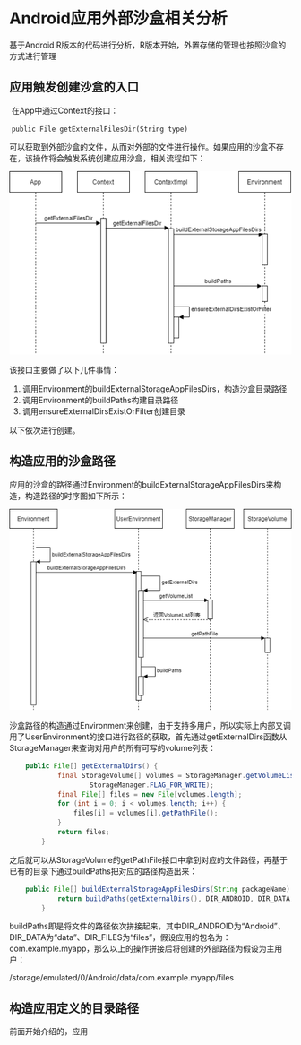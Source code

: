 # Android应用外部沙盒相关分析

基于Android R版本的代码进行分析，R版本开始，外置存储的管理也按照沙盒的方式进行管理



## 应用触发创建沙盒的入口

​	在App中通过Context的接口：

​	`public File getExternalFilesDir(String type) `

可以获取到外部沙盒的文件，从而对外部的文件进行操作。如果应用的沙盒不存在，该操作将会触发系统创建应用沙盒，相关流程如下：

![](https://github.com/applematrix/android-doc/blob/master/images/storage/%E5%BA%94%E7%94%A8%E8%AE%BF%E9%97%AE%E6%B2%99%E7%9B%92%E7%9A%84%E5%85%A5%E5%8F%A3.png)

该接口主要做了以下几件事情：

1. 调用Environment的buildExternalStorageAppFilesDirs，构造沙盒目录路径
2. 调用Environment的buildPaths构建目录路径
3. 调用ensureExternalDirsExistOrFilter创建目录

以下依次进行创建。



## 构造应用的沙盒路径

应用的沙盒的路径通过Environment的buildExternalStorageAppFilesDirs来构造，构造路径的时序图如下所示：

![](images\storage\分析-构造外部沙盒路径.png)

沙盒路径的构造通过Environment来创建，由于支持多用户，所以实际上内部又调用了UserEnvironment的接口进行路径的获取，首先通过getExternalDirs函数从StorageManager来查询对用户的所有可写的volume列表：

```java
	public File[] getExternalDirs() {
            final StorageVolume[] volumes = StorageManager.getVolumeList(mUserId,
                    StorageManager.FLAG_FOR_WRITE);
            final File[] files = new File[volumes.length];
            for (int i = 0; i < volumes.length; i++) {
                files[i] = volumes[i].getPathFile();
            }
            return files;
        }
```

之后就可以从StorageVolume的getPathFile接口中拿到对应的文件路径，再基于已有的目录下通过buildPaths把对应的路径构造出来：

```java
	public File[] buildExternalStorageAppFilesDirs(String packageName) {
            return buildPaths(getExternalDirs(), DIR_ANDROID, DIR_DATA, packageName, DIR_FILES);
        }
```

buildPaths即是将文件的路径依次拼接起来，其中DIR_ANDROID为“Android”、DIR_DATA为“data”、DIR_FILES为“files”，假设应用的包名为：com.example.myapp，那么以上的操作拼接后将创建的外部路径为假设为主用户：

/storage/emulated/0/Android/data/com.example.myapp/files



## 构造应用定义的目录路径

前面开始介绍的，应用








